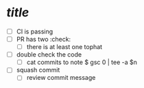 # _title_

- [ ] CI is passing
- [ ] PR has two :check:
    * [ ] there is at least one tophat
- [ ] double check the code
    * [ ] cat commits to note $ gsc 0 | tee -a $n
- [ ] squash commit
    * [ ] review commit message
